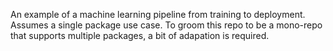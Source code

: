 An example of a machine learning pipeline from training to deployment. Assumes a single package use case. To groom this repo to be a mono-repo that supports multiple packages, a bit of adapation is required.

